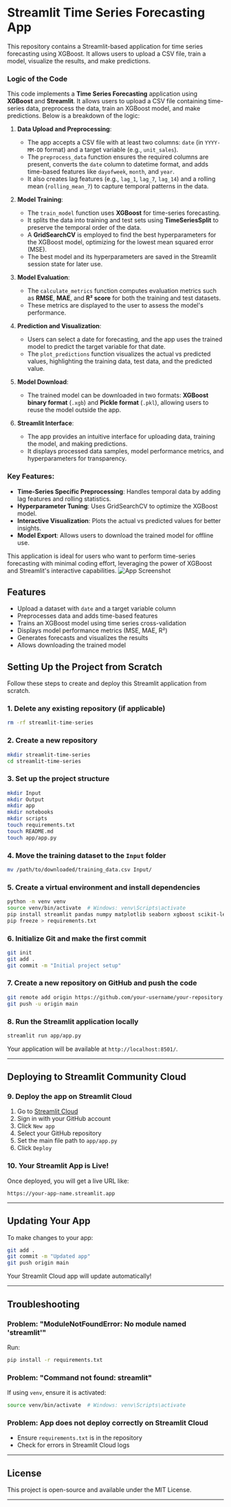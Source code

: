 # Streamlit Time Series Forecasting App

This repository contains a Streamlit-based application for time series forecasting using XGBoost. It allows users to upload a CSV file, train a model, visualize the results, and make predictions.

### Logic of the Code

This code implements a **Time Series Forecasting** application using **XGBoost** and **Streamlit**. It allows users to upload a CSV file containing time-series data, preprocess the data, train an XGBoost model, and make predictions. Below is a breakdown of the logic:

1. **Data Upload and Preprocessing**:
   - The app accepts a CSV file with at least two columns: `date` (in `YYYY-MM-DD` format) and a target variable (e.g., `unit_sales`).
   - The `preprocess_data` function ensures the required columns are present, converts the `date` column to datetime format, and adds time-based features like `dayofweek`, `month`, and `year`.
   - It also creates lag features (e.g., `lag_1`, `lag_7`, `lag_14`) and a rolling mean (`rolling_mean_7`) to capture temporal patterns in the data.

2. **Model Training**:
   - The `train_model` function uses **XGBoost** for time-series forecasting.
   - It splits the data into training and test sets using **TimeSeriesSplit** to preserve the temporal order of the data.
   - A **GridSearchCV** is employed to find the best hyperparameters for the XGBoost model, optimizing for the lowest mean squared error (MSE).
   - The best model and its hyperparameters are saved in the Streamlit session state for later use.

3. **Model Evaluation**:
   - The `calculate_metrics` function computes evaluation metrics such as **RMSE**, **MAE**, and **R² score** for both the training and test datasets.
   - These metrics are displayed to the user to assess the model's performance.

4. **Prediction and Visualization**:
   - Users can select a date for forecasting, and the app uses the trained model to predict the target variable for that date.
   - The `plot_predictions` function visualizes the actual vs predicted values, highlighting the training data, test data, and the predicted value.

5. **Model Download**:
   - The trained model can be downloaded in two formats: **XGBoost binary format** (`.xgb`) and **Pickle format** (`.pkl`), allowing users to reuse the model outside the app.

6. **Streamlit Interface**:
   - The app provides an intuitive interface for uploading data, training the model, and making predictions.
   - It displays processed data samples, model performance metrics, and hyperparameters for transparency.

### Key Features:
- **Time-Series Specific Preprocessing**: Handles temporal data by adding lag features and rolling statistics.
- **Hyperparameter Tuning**: Uses GridSearchCV to optimize the XGBoost model.
- **Interactive Visualization**: Plots the actual vs predicted values for better insights.
- **Model Export**: Allows users to download the trained model for offline use.

This application is ideal for users who want to perform time-series forecasting with minimal coding effort, leveraging the power of XGBoost and Streamlit's interactive capabilities.
![App Screenshot](output/App_Screenshot.png)

## Features
- Upload a dataset with `date` and a target variable column
- Preprocesses data and adds time-based features
- Trains an XGBoost model using time series cross-validation
- Displays model performance metrics (MSE, MAE, R²)
- Generates forecasts and visualizes the results
- Allows downloading the trained model

## Setting Up the Project from Scratch

Follow these steps to create and deploy this Streamlit application from scratch.

### **1. Delete any existing repository (if applicable)**
```bash
rm -rf streamlit-time-series
```

### **2. Create a new repository**
```bash
mkdir streamlit-time-series
cd streamlit-time-series
```

### **3. Set up the project structure**
```bash
mkdir Input
mkdir Output
mkdir app
mkdir notebooks
mkdir scripts
touch requirements.txt
touch README.md
touch app/app.py
```

### **4. Move the training dataset to the `Input` folder**
```bash
mv /path/to/downloaded/training_data.csv Input/
```

### **5. Create a virtual environment and install dependencies**
```bash
python -m venv venv
source venv/bin/activate  # Windows: venv\Scripts\activate
pip install streamlit pandas numpy matplotlib seaborn xgboost scikit-learn
pip freeze > requirements.txt
```

### **6. Initialize Git and make the first commit**
```bash
git init
git add .
git commit -m "Initial project setup"
```

### **7. Create a new repository on GitHub and push the code**
```bash
git remote add origin https://github.com/your-username/your-repository.git
git push -u origin main
```

### **8. Run the Streamlit application locally**
```bash
streamlit run app/app.py
```
Your application will be available at `http://localhost:8501/`.

---

## Deploying to Streamlit Community Cloud

### **9. Deploy the app on Streamlit Cloud**
1. Go to [Streamlit Cloud](https://share.streamlit.io/)
2. Sign in with your GitHub account
3. Click `New app`
4. Select your GitHub repository
5. Set the main file path to `app/app.py`
6. Click `Deploy`

### **10. Your Streamlit App is Live!**
Once deployed, you will get a live URL like:
```
https://your-app-name.streamlit.app
```

---

## Updating Your App
To make changes to your app:
```bash
git add .
git commit -m "Updated app"
git push origin main
```
Your Streamlit Cloud app will update automatically!

---

## Troubleshooting

### Problem: "ModuleNotFoundError: No module named 'streamlit'"
Run:
```bash
pip install -r requirements.txt
```

### Problem: "Command not found: streamlit"
If using `venv`, ensure it is activated:
```bash
source venv/bin/activate  # Windows: venv\Scripts\activate
```

### Problem: App does not deploy correctly on Streamlit Cloud
- Ensure `requirements.txt` is in the repository
- Check for errors in Streamlit Cloud logs

---

## License
This project is open-source and available under the MIT License.

---

